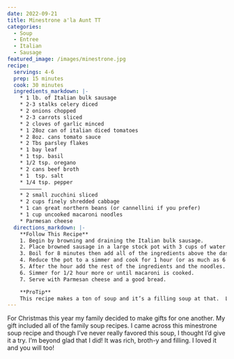 ```yaml
---
date: 2022-09-21
title: Minestrone a'la Aunt TT
categories:
  - Soup
  - Entree
  - Italian
  - Sausage
featured_image: /images/minestrone.jpg
recipe:
  servings: 4-6
  prep: 15 minutes
  cook: 30 minutes
  ingredients_markdown: |-
    * 1 lb. of Italian bulk sausage
    * 2-3 stalks celery diced
    * 2 onions chopped
    * 2-3 carrots sliced
    * 2 cloves of garlic minced
    * 1 28oz can of italian diced tomatoes
    * 2 8oz. cans tomato sauce
    * 2 Tbs parsley flakes
    * 1 bay leaf
    * 1 tsp. basil
    * 1/2 tsp. oregano
    * 2 cans beef broth
    * 1  tsp. salt
    * 1/4 tsp. pepper
    ———————
    * 2 small zucchini sliced
    * 2 cups finely shredded cabbage
    * 1 can great northern beans (or cannellini if you prefer)
    * 1 cup uncooked macaroni noodles
    * Parmesan cheese
  directions_markdown: |-
    **Follow This Recipe**
    1. Begin by browning and draining the Italian bulk sausage.
    2. Place browned sausage in a large stock pot with 3 cups of water on high heat.
    3. Boil for 8 minutes then add all of the ingredients above the dashed line.
    4. Reduce the pot to a simmer and cook for 1 hour (or as much as 6 hours).
    5. After the hour add the rest of the ingredients and the noodles.
    6. Simmer for 1/2 hour more or until macaroni is cooked.
    7. Serve with Parmesan cheese and a good bread.

    **ProTip**
    This recipe makes a ton of soup and it’s a filling soup at that.  Luckly its a soup that freezes very, very well.  Put any extras in a tuperware in the freezer.  When ready to reheat, put it in a stock pot and add a little water on med heat.  It will defrost nicely and taste wonderful.   
---
```

For Christmas this year my family decided to make gifts for one another.  My gift included all of the family soup recipes.  I came across this minestrone soup recipe and though I’ve never really favored this soup, I thought I’d give it a try.  I’m beyond glad that I did!  It was rich, broth-y and filling.  I loved it and you will too!